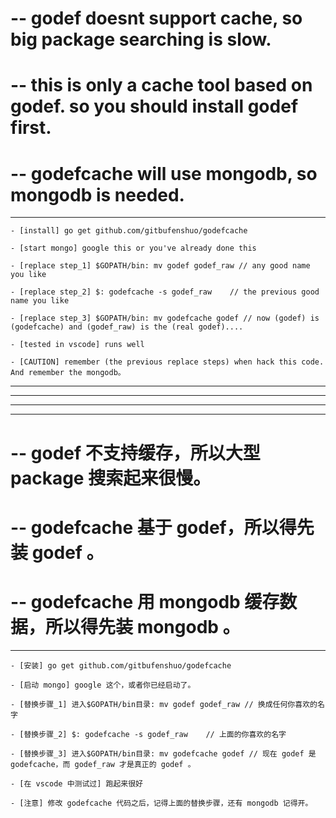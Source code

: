 # -- godef doesnt support cache, so big package searching is slow.
# -- this is only a cache tool based on godef. so you should install godef first.
# -- godefcache will use mongodb, so mongodb is needed.

----

    - [install] go get github.com/gitbufenshuo/godefcache

    - [start mongo] google this or you've already done this

    - [replace step_1] $GOPATH/bin: mv godef godef_raw // any good name you like

    - [replace step_2] $: godefcache -s godef_raw    // the previous good name you like

    - [replace step_3] $GOPATH/bin: mv godefcache godef // now (godef) is (godefcache) and (godef_raw) is the (real godef)....

    - [tested in vscode] runs well

    - [CAUTION] remember (the previous replace steps) when hack this code. And remember the mongodb。
----
----
----
----

# -- godef 不支持缓存，所以大型 package 搜索起来很慢。
# -- godefcache 基于 godef，所以得先装 godef 。
# -- godefcache 用 mongodb 缓存数据，所以得先装 mongodb 。

----

    - [安装] go get github.com/gitbufenshuo/godefcache

    - [启动 mongo] google 这个，或者你已经启动了。

    - [替换步骤_1] 进入$GOPATH/bin目录: mv godef godef_raw // 换成任何你喜欢的名字

    - [替换步骤_2] $: godefcache -s godef_raw    // 上面的你喜欢的名字

    - [替换步骤_3] 进入$GOPATH/bin目录: mv godefcache godef // 现在 godef 是 godefcache，而 godef_raw 才是真正的 godef 。

    - [在 vscode 中测试过] 跑起来很好

    - [注意] 修改 godefcache 代码之后，记得上面的替换步骤，还有 mongodb 记得开。
